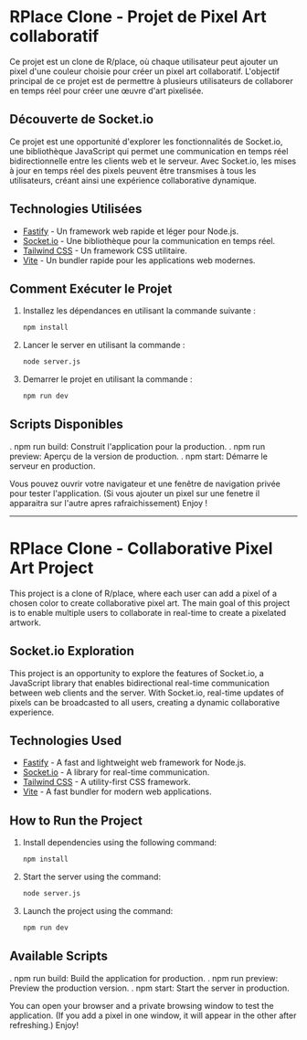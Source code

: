 # RPlace Clone - Projet de Pixel Art collaboratif

Ce projet est un clone de R/place, où chaque utilisateur peut ajouter un pixel d'une couleur choisie pour créer un pixel art collaboratif. L'objectif principal de ce projet est de permettre à plusieurs utilisateurs de collaborer en temps réel pour créer une œuvre d'art pixelisée.

## Découverte de Socket.io

Ce projet est une opportunité d'explorer les fonctionnalités de Socket.io, une bibliothèque JavaScript qui permet une communication en temps réel bidirectionnelle entre les clients web et le serveur. Avec Socket.io, les mises à jour en temps réel des pixels peuvent être transmises à tous les utilisateurs, créant ainsi une expérience collaborative dynamique.

## Technologies Utilisées

- [Fastify](https://www.fastify.io/) - Un framework web rapide et léger pour Node.js.
- [Socket.io](https://socket.io/) - Une bibliothèque pour la communication en temps réel.
- [Tailwind CSS](https://tailwindcss.com/) - Un framework CSS utilitaire.
- [Vite](https://vitejs.dev/) - Un bundler rapide pour les applications web modernes.

## Comment Exécuter le Projet

1. Installez les dépendances en utilisant la commande suivante :

   ```bash
   npm install

2. Lancer le server  en utilisant la commande :
    ```bash
   node server.js

3. Demarrer le projet  en utilisant la commande :
    ```bash
   npm run dev

  ## Scripts Disponibles
. npm run build: Construit l'application pour la production.
. npm run preview: Aperçu de la version de production.
. npm start: Démarre le serveur en production.

Vous pouvez ouvrir votre navigateur et une fenêtre de navigation privée pour tester l'application.
(Si vous ajouter un pixel sur une fenetre il apparaitra sur l'autre apres rafraichissement)
Enjoy !


---------------------------------------------------------------------------------------------------------------------------------------------------------------

# RPlace Clone - Collaborative Pixel Art Project

This project is a clone of R/place, where each user can add a pixel of a chosen color to create collaborative pixel art. The main goal of this project is to enable multiple users to collaborate in real-time to create a pixelated artwork.

## Socket.io Exploration

This project is an opportunity to explore the features of Socket.io, a JavaScript library that enables bidirectional real-time communication between web clients and the server. With Socket.io, real-time updates of pixels can be broadcasted to all users, creating a dynamic collaborative experience.

## Technologies Used

- [Fastify](https://www.fastify.io/) - A fast and lightweight web framework for Node.js.
- [Socket.io](https://socket.io/) - A library for real-time communication.
- [Tailwind CSS](https://tailwindcss.com/) - A utility-first CSS framework.
- [Vite](https://vitejs.dev/) - A fast bundler for modern web applications.

## How to Run the Project

1. Install dependencies using the following command:

   ```bash
   npm install
   
2. Start the server using the command:
    ```bash
   node server.js

4. Launch the project using the command:
    ```bash
   npm run dev

  ## Available Scripts
. npm run build: Build the application for production.
. npm run preview: Preview the production version.
. npm start: Start the server in production.

You can open your browser and a private browsing window to test the application.
(If you add a pixel in one window, it will appear in the other after refreshing.)
Enjoy!

